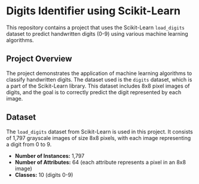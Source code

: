 # **Digits Identifier using Scikit-Learn**

This repository contains a project that uses the Scikit-Learn `load_digits` dataset to predict handwritten digits (0-9) using various machine learning algorithms.

## **Project Overview**

The project demonstrates the application of machine learning algorithms to classify handwritten digits. The dataset used is the `digits` dataset, which is a part of the Scikit-Learn library. This dataset includes 8x8 pixel images of digits, and the goal is to correctly predict the digit represented by each image.

## **Dataset**

The `load_digits` dataset from Scikit-Learn is used in this project. It consists of 1,797 grayscale images of size 8x8 pixels, with each image representing a digit from 0 to 9.

- **Number of Instances:** 1,797
- **Number of Attributes:** 64 (each attribute represents a pixel in an 8x8 image)
- **Classes:** 10 (digits 0-9)
